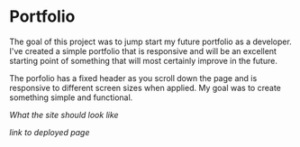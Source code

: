 # Portfolio

The goal of this project was to jump start my future portfolio as a developer. I've created a simple portfolio that is responsive and will be an excellent starting point of something that will most certainly improve in the future.

The porfolio has a fixed header as you scroll down the page and is responsive to different screen sizes when applied. My goal was to create something simple and functional.

*What the site should look like*



*link to deployed page*